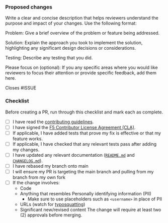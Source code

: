 ### Proposed changes

Write a clear and concise description that helps reviewers understand the purpose and impact of your changes. Use the
following format:

Problem: Give a brief overview of the problem or feature being addressed.

Solution: Explain the approach you took to implement the solution, highlighting any significant design decisions or
considerations.

Testing: Describe any testing that you did.

Please focus on (optional): If you any specific areas where you would like reviewers to focus their attention or provide
specific feedback, add them here.

Closes #ISSUE

### Checklist

Before creating a PR, run through this checklist and mark each as complete.

- [ ] I have read the [contributing guidelines](/CONTRIBUTING.md).
- [ ] I have signed the [F5 Contributor License Agreement (CLA)](https://github.com/f5/.github/blob/main/CLA/cla-markdown.md).
- [ ] If applicable, I have added tests that prove my fix is effective or that my feature works.
- [ ] If applicable, I have checked that any relevant tests pass after adding my changes.
- [ ] I have updated any relevant documentation ([`README.md`](/README.md) and [`CHANGELOG.md`](/CHANGELOG.md)).
- [ ] I have rebased my branch onto main
- [ ] I will ensure my PR is targeting the main branch and pulling from my branch from my own fork
- [ ] If the change involves:
  - Code
  - Anything that resembles Personally identifying information (PII)
    - Make sure to use placeholders such as `<username>` in place of PII
  - URLs (watch for [typosquatting](https://support.microsoft.com/en-us/topic/what-is-typosquatting-54a18872-8459-4d47-b3e3-d84d9a362eb0))
  - Significant new/revised content
  The change will require at least two (2) approvals before merging. 
